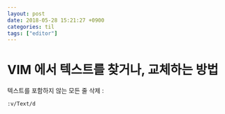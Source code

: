 ```yaml
---
layout: post
date: 2018-05-28 15:21:27 +0900
categories: til
tags: ["editor"]
---
```


# VIM 에서 텍스트를 찾거나, 교체하는 방법

텍스트를 포함하지 않는 모든 줄 삭제 :

    :v/Text/d
